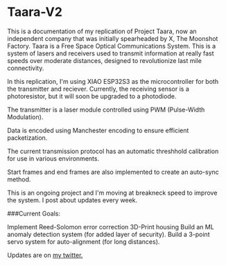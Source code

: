 # Taara-V2

This is a documentation of my replication of Project Taara, now an independent company that was initially spearheaded by X, The Moonshot Factory. Taara is a Free Space Optical Communications System. This is a system of lasers and receivers used to transmit information at really fast speeds over moderate distances, designed to revolutionize last mile connectivity. 

In this replication, I'm using XIAO ESP32S3 as the microcontroller for both the transmitter and reciever. Currently, the receiving sensor is a photoresistor, but it will soon be upgraded to a photodiode. 

The transmitter is a laser module controlled using PWM (Pulse-Width Modulation).

Data is encoded using Manchester encoding to ensure efficient packetization.

The current transmission protocol has an automatic threshhold calibration for use in various environments. 

Start frames and end frames are also implemented to create an auto-sync method. 

This is an ongoing project and I'm moving at breakneck speed to improve the system. I post about updates every week.

###Current Goals:

Implement Reed-Solomon error correction
3D-Print housing
Build an ML anomaly detection system (for added layer of security).
Build a 3-point servo system for auto-alignment (for long distances).


Updates are on [my twitter.](https://x.com/harishvin_s)
